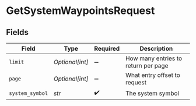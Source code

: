 # GetSystemWaypointsRequest


## Fields

| Field                               | Type                                | Required                            | Description                         |
| ----------------------------------- | ----------------------------------- | ----------------------------------- | ----------------------------------- |
| `limit`                             | *Optional[int]*                     | :heavy_minus_sign:                  | How many entries to return per page |
| `page`                              | *Optional[int]*                     | :heavy_minus_sign:                  | What entry offset to request        |
| `system_symbol`                     | *str*                               | :heavy_check_mark:                  | The system symbol                   |